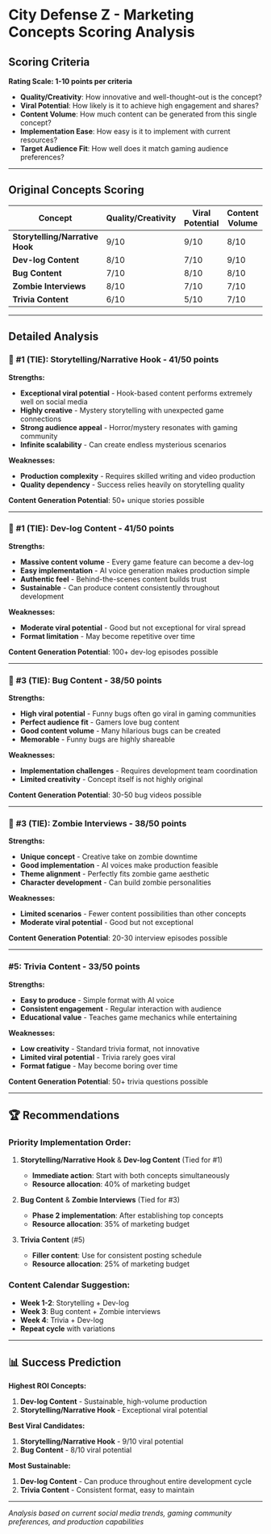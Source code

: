 # City Defense Z - Marketing Concepts Scoring Analysis

## Scoring Criteria
**Rating Scale: 1-10 points per criteria**

- **Quality/Creativity**: How innovative and well-thought-out is the concept?
- **Viral Potential**: How likely is it to achieve high engagement and shares?
- **Content Volume**: How much content can be generated from this single concept?
- **Implementation Ease**: How easy is it to implement with current resources?
- **Target Audience Fit**: How well does it match gaming audience preferences?

---

## Original Concepts Scoring

| Concept | Quality/Creativity | Viral Potential | Content Volume | Implementation Ease | Audience Fit | **Total Score** | **Rank** |
|---------|-------------------|----------------|---------------|-------------------|-------------|----------------|----------|
| **Storytelling/Narrative Hook** | 9/10 | 9/10 | 8/10 | 7/10 | 8/10 | **41/50** | 🥇 #1 |
| **Dev-log Content** | 8/10 | 7/10 | 9/10 | 9/10 | 8/10 | **41/50** | 🥇 #1 |
| **Bug Content** | 7/10 | 8/10 | 8/10 | 6/10 | 9/10 | **38/50** | 🥉 #3 |
| **Zombie Interviews** | 8/10 | 7/10 | 7/10 | 8/10 | 8/10 | **38/50** | 🥉 #3 |
| **Trivia Content** | 6/10 | 5/10 | 7/10 | 8/10 | 7/10 | **33/50** | #5 |
   
---
 
## Detailed Analysis

### 🥇 **#1 (TIE): Storytelling/Narrative Hook** - 41/50 points

**Strengths:**
- **Exceptional viral potential** - Hook-based content performs extremely well on social media
- **Highly creative** - Mystery storytelling with unexpected game connections
- **Strong audience appeal** - Horror/mystery resonates with gaming community
- **Infinite scalability** - Can create endless mysterious scenarios

**Weaknesses:**
- **Production complexity** - Requires skilled writing and video production
- **Quality dependency** - Success relies heavily on storytelling quality

**Content Generation Potential**: 50+ unique stories possible

---

### 🥇 **#1 (TIE): Dev-log Content** - 41/50 points

**Strengths:**
- **Massive content volume** - Every game feature can become a dev-log
- **Easy implementation** - AI voice generation makes production simple
- **Authentic feel** - Behind-the-scenes content builds trust
- **Sustainable** - Can produce content consistently throughout development

**Weaknesses:**
- **Moderate viral potential** - Good but not exceptional for viral spread
- **Format limitation** - May become repetitive over time

**Content Generation Potential**: 100+ dev-log episodes possible

---

### 🥉 **#3 (TIE): Bug Content** - 38/50 points

**Strengths:**
- **High viral potential** - Funny bugs often go viral in gaming communities
- **Perfect audience fit** - Gamers love bug content
- **Good content volume** - Many hilarious bugs can be created
- **Memorable** - Funny bugs are highly shareable

**Weaknesses:**
- **Implementation challenges** - Requires development team coordination
- **Limited creativity** - Concept itself is not highly original

**Content Generation Potential**: 30-50 bug videos possible

---

### 🥉 **#3 (TIE): Zombie Interviews** - 38/50 points

**Strengths:**
- **Unique concept** - Creative take on zombie downtime
- **Good implementation** - AI voices make production feasible
- **Theme alignment** - Perfectly fits zombie game aesthetic
- **Character development** - Can build zombie personalities

**Weaknesses:**
- **Limited scenarios** - Fewer content possibilities than other concepts
- **Moderate viral potential** - Good but not exceptional

**Content Generation Potential**: 20-30 interview episodes possible

---

### **#5: Trivia Content** - 33/50 points

**Strengths:**
- **Easy to produce** - Simple format with AI voice
- **Consistent engagement** - Regular interaction with audience
- **Educational value** - Teaches game mechanics while entertaining

**Weaknesses:**
- **Low creativity** - Standard trivia format, not innovative
- **Limited viral potential** - Trivia rarely goes viral
- **Format fatigue** - May become boring over time

**Content Generation Potential**: 50+ trivia questions possible

---

## 🏆 **Recommendations**

### **Priority Implementation Order:**

1. **Storytelling/Narrative Hook** & **Dev-log Content** (Tied for #1)
   - **Immediate action**: Start with both concepts simultaneously
   - **Resource allocation**: 40% of marketing budget

2. **Bug Content** & **Zombie Interviews** (Tied for #3)
   - **Phase 2 implementation**: After establishing top concepts
   - **Resource allocation**: 35% of marketing budget

3. **Trivia Content** (#5)
   - **Filler content**: Use for consistent posting schedule
   - **Resource allocation**: 25% of marketing budget

### **Content Calendar Suggestion:**
- **Week 1-2**: Storytelling + Dev-log
- **Week 3**: Bug content + Zombie interviews
- **Week 4**: Trivia + Dev-log
- **Repeat cycle** with variations

---

## 📊 **Success Prediction**

**Highest ROI Concepts:**
1. **Dev-log Content** - Sustainable, high-volume production
2. **Storytelling/Narrative Hook** - Exceptional viral potential

**Best Viral Candidates:**
1. **Storytelling/Narrative Hook** - 9/10 viral potential
2. **Bug Content** - 8/10 viral potential

**Most Sustainable:**
1. **Dev-log Content** - Can produce throughout entire development cycle
2. **Trivia Content** - Consistent format, easy to maintain

---

*Analysis based on current social media trends, gaming community preferences, and production capabilities* 